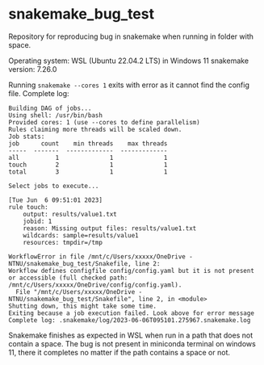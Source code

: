 # snakemake_bug_test

Repository for reproducing bug in snakemake when running in folder with space. 

Operating system: WSL (Ubuntu 22.04.2 LTS) in Windows 11
snakemake version: 7.26.0

Running ```snakemake --cores 1``` exits with error as it cannot find the config file. Complete log:

```
Building DAG of jobs...
Using shell: /usr/bin/bash
Provided cores: 1 (use --cores to define parallelism)
Rules claiming more threads will be scaled down.
Job stats:
job      count    min threads    max threads
-----  -------  -------------  -------------
all          1              1              1
touch        2              1              1
total        3              1              1

Select jobs to execute...

[Tue Jun  6 09:51:01 2023]
rule touch:
    output: results/value1.txt
    jobid: 1
    reason: Missing output files: results/value1.txt
    wildcards: sample=results/value1
    resources: tmpdir=/tmp

WorkflowError in file /mnt/c/Users/xxxxx/OneDrive - NTNU/snakemake_bug_test/Snakefile, line 2:
Workflow defines configfile config/config.yaml but it is not present or accessible (full checked path: /mnt/c/Users/xxxxx/OneDrive/config/config.yaml).
  File "/mnt/c/Users/xxxxx/OneDrive - NTNU/snakemake_bug_test/Snakefile", line 2, in <module>
Shutting down, this might take some time.
Exiting because a job execution failed. Look above for error message
Complete log: .snakemake/log/2023-06-06T095101.275967.snakemake.log
```

Snakemake finishes as expected in WSL when run in a path that does not contain a space. The bug is not present in miniconda terminal on windows 11, there it completes no matter if the path contains a space or not. 
